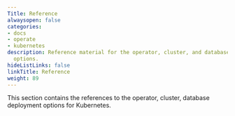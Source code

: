 ```yaml
---
Title: Reference
alwaysopen: false
categories:
- docs
- operate
- kubernetes
description: Reference material for the operator, cluster, and database deployment
  options.
hideListLinks: false
linkTitle: Reference
weight: 89
---
```


This section contains the references to the operator, cluster, database deployment
options for Kubernetes.



